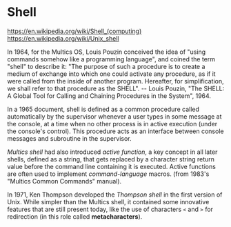 # Shell

https://en.wikipedia.org/wiki/Shell_(computing)
https://en.wikipedia.org/wiki/Unix_shell

In 1964, for the Multics OS, Louis Pouzin conceived the idea of "using commands somehow like a programming language", and coined the term "shell" to describe it: "The purpose of such a procedure is to create a medium of exchange into which one could activate any procedure, as if it were called from the inside of another program. Hereafter, for simplification, we shall refer to that procedure as the SHELL". -- Louis Pouzin, "The SHELL: A Global Tool for Calling and Chaining Procedures in the System", 1964.

In a 1965 document, shell is defined as a common procedure called automatically by the supervisor whenever a user types in some message at the console, at a time when no other process is in active execution (under the console's control). This procedure acts as an interface between console messages and subroutine in the supervisor.

*Multics shell* had also introduced *active function*, a key concept in all later shells, defined as a string, that gets replaced by a character string return value before the command line containing it is executed. Active functions are often used to implement *command-language* macros. (from 1983's "Multics Common Commands" manual).

In 1971, Ken Thompson developed the *Thompson shell* in the first version of Unix. While simpler than the Multics shell, it contained some innovative features that are still present today, like the use of characters `<` and `>` for redirection (in this role called **metacharacters**).
